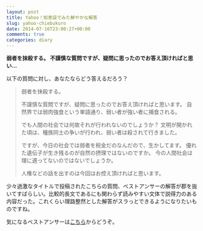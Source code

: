 ```yaml
---
layout: post
title: Yahoo！知恵袋でみた鮮やかな解答
slug: yahoo-chiebukuro
date: 2014-07-16T23:00:27+00:00
comments: true
categories: diary
---
```


**弱者を抹殺する。 不謹慎な質問ですが、疑問に思ったのでお答え頂ければと思い...**

以下の質問に対し、あなたならどう答えるだろう？

> 弱者を抹殺する。
> 
> 不謹慎な質問ですが、疑問に思ったのでお答え頂ければと思います。
> 自然界では弱肉強食という単語通り、弱い者が強い者に捕食される。
> 
> でも人間の社会では何故それが行われないのでしょうか？
> 文明が開かれた頃は、種族同士の争いが行われ、弱い者は殺されて行きました。
> 
> ですが、今日の社会では弱者を税金だのなんだので、生かしてます。
> 優れた遺伝子が生き残るのが自然の摂理ではないのですか。
> 今の人間社会は理に適ってないのではないでしょうか。
> 
> 人権などの話を出すのは今回はお控え頂ければと思います。

少々過激なタイトルで投稿されたこちらの質問、ベストアンサーの解答が郡を抜いてすばらしい。比較的長文であるにも関わらず読みやすい文体で説得力のある内容だった。これくらい理路整然とした解答がスラっとできるようになりたいものですね。

気になるベストアンサーは<a href="http://detail.chiebukuro.yahoo.co.jp/qa/question_detail/q1463546664" target="_blank">こちら</a>からどうぞ。
